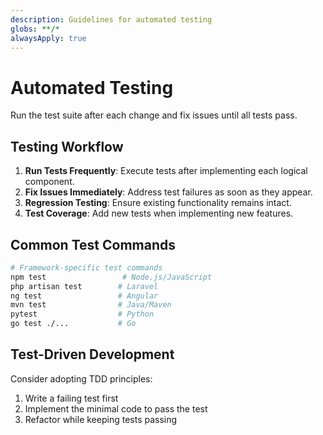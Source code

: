 ```yaml
---
description: Guidelines for automated testing
globs: **/*
alwaysApply: true
---
```


# Automated Testing

Run the test suite after each change and fix issues until all tests pass.

## Testing Workflow

1. **Run Tests Frequently**: Execute tests after implementing each logical component.
2. **Fix Issues Immediately**: Address test failures as soon as they appear.
3. **Regression Testing**: Ensure existing functionality remains intact.
4. **Test Coverage**: Add new tests when implementing new features.

## Common Test Commands

```bash
# Framework-specific test commands
npm test                 # Node.js/JavaScript
php artisan test        # Laravel
ng test                 # Angular
mvn test                # Java/Maven
pytest                  # Python
go test ./...           # Go
```

## Test-Driven Development

Consider adopting TDD principles:

1. Write a failing test first
2. Implement the minimal code to pass the test
3. Refactor while keeping tests passing
